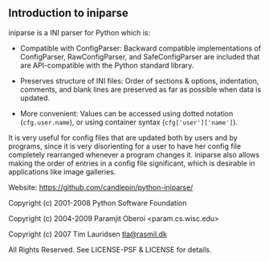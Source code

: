 Introduction to iniparse
------------------------

iniparse is a INI parser for Python which is:

* Compatible with ConfigParser: Backward compatible implementations
  of ConfigParser, RawConfigParser, and SafeConfigParser are included
  that are API-compatible with the Python standard library.

* Preserves structure of INI files: Order of sections & options,
  indentation, comments, and blank lines are preserved as far as
  possible when data is updated.

* More convenient: Values can be accessed using dotted notation
  (`cfg.user.name`), or using container syntax (`cfg['user']['name']`).

It is very useful for config files that are updated both by users and by
programs, since it is very disorienting for a user to have her config file
completely rearranged whenever a program changes it. iniparse also allows
making the order of entries in a config file significant, which is desirable
in applications like image galleries.

Website: https://github.com/candlepin/python-iniparse/


Copyright (c) 2001-2008 Python Software Foundation

Copyright (c) 2004-2009 Paramjit Oberoi <param.cs.wisc.edu>

Copyright (c) 2007 Tim Lauridsen <tla@rasmil.dk>

All Rights Reserved.  See LICENSE-PSF & LICENSE for details.
